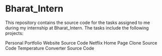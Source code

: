 # Bharat_Intern
This repository contains the source code for the tasks assigned to me during my internship at Bharat_Intern. The tasks include the following projects:

Personal Portfolio Website Source Code
Netflix Home Page Clone Source Code
Temperature Converter Source Code
